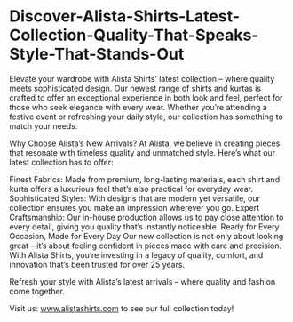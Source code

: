 # Discover-Alista-Shirts-Latest-Collection-Quality-That-Speaks-Style-That-Stands-Out
Elevate your wardrobe with Alista Shirts’ latest collection – where quality meets sophisticated design. Our newest range of shirts and kurtas is crafted to offer an exceptional experience in both look and feel, perfect for those who seek elegance with every wear. Whether you’re attending a festive event or refreshing your daily style, our collection has something to match your needs.

Why Choose Alista’s New Arrivals?
At Alista, we believe in creating pieces that resonate with timeless quality and unmatched style. Here’s what our latest collection has to offer:

Finest Fabrics: Made from premium, long-lasting materials, each shirt and kurta offers a luxurious feel that’s also practical for everyday wear.
Sophisticated Styles: With designs that are modern yet versatile, our collection ensures you make an impression wherever you go.
Expert Craftsmanship: Our in-house production allows us to pay close attention to every detail, giving you quality that’s instantly noticeable.
Ready for Every Occasion, Made for Every Day
Our new collection is not only about looking great – it’s about feeling confident in pieces made with care and precision. With Alista Shirts, you’re investing in a legacy of quality, comfort, and innovation that’s been trusted for over 25 years.

Refresh your style with Alista’s latest arrivals – where quality and fashion come together.

Visit us: www.alistashirts.com to see our full collection today!
